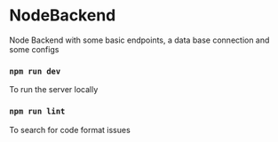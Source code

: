 # NodeBackend

Node Backend with some basic endpoints, a data base connection and some configs

### `npm run dev`

To run the server locally

### `npm run lint`

To search for code format issues

